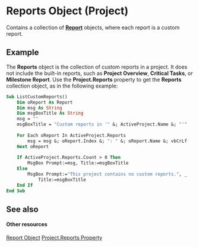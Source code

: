 
# Reports Object (Project)
Contains a collection of  **[Report](38ef993e-e5cd-b451-06aa-41eb0e93450e.md)** objects, where each report is a custom report.

## Example

The  **Reports** object is the collection of custom reports in a project. It does not include the built-in reports, such as **Project Overview**,  **Critical Tasks**, or  **Milestone Report**. Use the  **Project.Reports** property to get the **Reports** collection object, as in the following example:


```vb
Sub ListCustomReports()
    Dim oReport As Report
    Dim msg As String
    Dim msgBoxTitle As String
    msg = ""
    msgBoxTitle = "Custom reports in '" &; ActiveProject.Name &; "'"
    
    For Each oReport In ActiveProject.Reports
        msg = msg &; oReport.Index &; ": " &; oReport.Name &; vbCrLf
    Next oReport
        
    If ActiveProject.Reports.Count > 0 Then
        MsgBox Prompt:=msg, Title:=msgBoxTitle
    Else
        MsgBox Prompt:="This project contains no custom reports.", _
            Title:=msgBoxTitle
    End If
End Sub
```


## See also


#### Other resources


[Report Object](38ef993e-e5cd-b451-06aa-41eb0e93450e.md)
[Project.Reports Property](dc725fac-a25e-c134-6017-d73060c51e83.md)